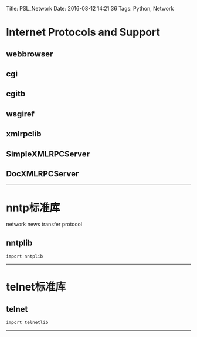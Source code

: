 Title: PSL_Network
Date: 2016-08-12 14:21:36
Tags: Python, Network



# Internet Protocols and Support

## webbrowser

## cgi

## cgitb

## wsgiref

## xmlrpclib

## SimpleXMLRPCServer

## DocXMLRPCServer

***

# nntp标准库

network news transfer protocol

## nntplib

    import nntplib

***

# telnet标准库

## telnet

    import telnetlib

***
